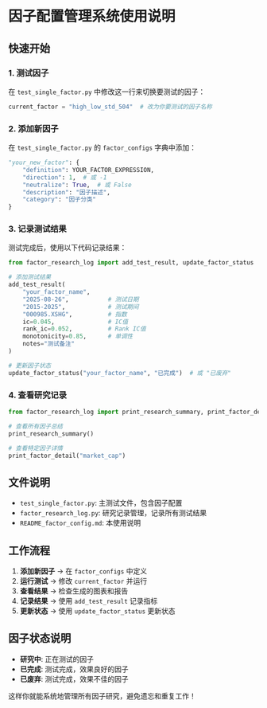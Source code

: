 # 因子配置管理系统使用说明

## 快速开始

### 1. 测试因子
在 `test_single_factor.py` 中修改这一行来切换要测试的因子：
```python
current_factor = "high_low_std_504"  # 改为你要测试的因子名称
```

### 2. 添加新因子
在 `test_single_factor.py` 的 `factor_configs` 字典中添加：
```python
"your_new_factor": {
    "definition": YOUR_FACTOR_EXPRESSION,
    "direction": 1,  # 或 -1
    "neutralize": True,  # 或 False
    "description": "因子描述",
    "category": "因子分类"
}
```

### 3. 记录测试结果
测试完成后，使用以下代码记录结果：
```python
from factor_research_log import add_test_result, update_factor_status

# 添加测试结果
add_test_result(
    "your_factor_name", 
    "2025-08-26",           # 测试日期
    "2015-2025",            # 测试期间
    "000985.XSHG",          # 指数
    ic=0.045,               # IC值
    rank_ic=0.052,          # Rank IC值
    monotonicity=0.85,      # 单调性
    notes="测试备注"
)

# 更新因子状态
update_factor_status("your_factor_name", "已完成")  # 或 "已废弃"
```

### 4. 查看研究记录
```python
from factor_research_log import print_research_summary, print_factor_detail

# 查看所有因子总结
print_research_summary()

# 查看特定因子详情
print_factor_detail("market_cap")
```

## 文件说明

- `test_single_factor.py`: 主测试文件，包含因子配置
- `factor_research_log.py`: 研究记录管理，记录所有测试结果
- `README_factor_config.md`: 本使用说明

## 工作流程

1. **添加新因子** → 在 `factor_configs` 中定义
2. **运行测试** → 修改 `current_factor` 并运行
3. **查看结果** → 检查生成的图表和报告
4. **记录结果** → 使用 `add_test_result` 记录指标
5. **更新状态** → 使用 `update_factor_status` 更新状态

## 因子状态说明

- **研究中**: 正在测试的因子
- **已完成**: 测试完成，效果良好的因子  
- **已废弃**: 测试完成，效果不佳的因子

这样你就能系统地管理所有因子研究，避免遗忘和重复工作！

